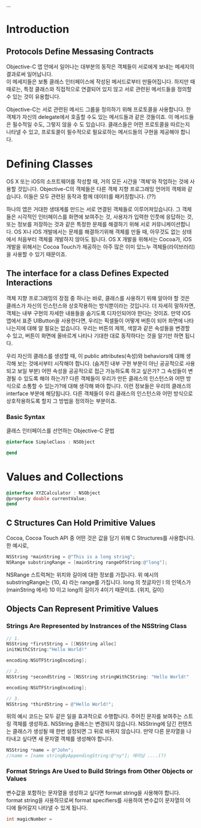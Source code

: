 

...

# Introduction
## Protocols Define Messasing Contracts
  
  Objective-C 앱 안에서 일어나는 대부분의 동작은 객체들이 서로에게 보내는 메세지의 결과로써 일어납니다.  
  이 메세지들은 보통 클래스 인터페이스에 작성된 메서드로부터 만들어집니다. 하지만 때때로는, 특정 클래스와 직접적으로 연결되어 있지 않고 서로 관련된 메서드들을 정의할 수 있는 것이 유용합니다.  
    
  Objective-C는 서로 관련된 메서드 그룹을 정의하기 위해 프로토콜을 사용합니다. 한 객체가 자신의 delegate에서 호출할 수도 있는 메서드들과 같은 것들이죠. 이 메서드들은 필수적일 수도, 그렇지 않을 수
  도 있습니다. 클래스들은 어떤 프로토콜을 따르는지 나타낼 수 있고, 프로토콜이 필수적으로 필요로하는 메서드들의 구현을 제공해야 합니다.


# Defining Classes
  
  OS X 또는 iOS의 소프트웨어를 작성할 때, 거의 모든 시간을 '객체'와 작업하는 것에 사용할 것입니다. Objective-C의 객체들은 다른 객체 지향 프로그래밍 언어의 객체와 같습니다. 
  이들은 모두 관련된 동작과 함께 데이터를 패키징합니다. (??)
  
  하나의 앱은 거대한 생태계를 만드는 서로 연결된 객체들로 이루어져있습니다. 그 객체들은 시각적인 인터페이스를 화면에 보여주는 것, 사용자가 입력한 인풋에 응답하는 것, 
  또는 정보를 저장하는 것과 같은 특정한 문제를 해결하기 위해 서로 커뮤니케이션합니다. 
  OS X나 iOS 개발에서는 문제를 해결하기위해 객체를 만들 때, 아무것도 없는 상태에서 처음부터 객체를 개발하지 않아도 됩니다. 
  OS X 개발을 위해서는 Cocoa가, iOS 개발을 위해서는 Cocoa Touch가 제공하는 아주 많은 이미 있느누 객체들(라이브러리)을 사용할 수 있기 때문이죠.
  
  


## The interface for a class Defines Expected Interactions  
  
  객체 지향 프로그래밍의 장점 중 하나는 바로, 클래스를 사용하기 위해 알아야 할 것은 클래스가 자신의 인스턴스와 상호작용하는 방식뿐이라는 것입니다. 더 자세히 말하자면, 객체는 내부 구현의 자세한 내용들을
  숨기도록 디자인되어야 한다는 것이죠. 만약 iOS 앱에서 표준 UIButton을 사용한다면, 우리는 픽셀들이 어떻게 버튼이 되어 화면에 나타나는지에 대해 알 필요는 없습니다. 우리는 버튼의 제목, 색깔과 같은
  속성들을 변경할 수 있고, 버튼이 화면에 올바르게 나타나 기대한 대로 동작하다는 것을 알기만 하면 됩니다.

  우리 자신의 클래스를 생성할 때, 이 public attributes(속성)와 behaviors에 대해 생각해 보는 것에서부터 시작해야 합니다. (숨겨진 내부 구현 부분이 아닌 공공적으로 사용되고 보일 부분)
  어떤 속성을 공공적으로 접근 가능하도록 하고 싶은가? 그 속성들이 변경될 수 있도록 해야 하는가? 다른 객체들이 우리가 만든 클래스의 인스턴스와 어떤 방식으로 소통할 수 있는가?에 대해 생각해 봐야 합니다.
  이런 정보들은 우리의 클래스의 interface 부분에 해당됩니다. 다른 객체들이 우리 클래스의 인스턴스와 어떤 방식으로 상호작용하도록 할지 그 방법을 정의하는 부분이죠.

### Basic Syntax  
  
  클래스 인터페이스를 선언하는 Objective-C 문법
  
  ```objective-c 
  @interface SimpleClass : NSObject
  
  @end
  ```


# Values and Collections
  
  ```objective-c
  @interface XYZCalculator : NSObject
  @property double currentValue;
  @end 
  ```
  
## C Structures Can Hold Primitive Values

  Cocoa, Cocoa Touch API 중 어떤 것은 값을 담기 위해 C Structures를 사용합니다. 한 예시로,
  ```objective-c 
  NSString *mainString = @"This is a long string";
  NSRange substringRange = [mainString rangeOfString:@"long"];
  ```
  NSRange 스트럭쳐는 위치와 길이에 대한 정보를 가집니다. 위 예시의 substringRange는 {10, 4} 라는 range를 가집니다. long 의 첫글자인 l 의 인덱스가 (mainString 에서) 10 이고 long의 길이가 4이기 때문이죠. {위치, 길이}
  
## Objects Can Represent Primitive Values 
  
### Strings Are Represented by Instrances of the NSString Class 
  
  ```objective-c 
  // 1.
  NSString *firstString = [[NSString alloc]
  initWithCString:"Hello World!"
  
  encoding:NSUTFStringEncoding];
 
  // 2.
  NSString *secondString = [NSString stringWithCString: "Hello World!"
  
  encoding:NSUTFStringEncoding];
  
  // 3.
  NSString *thirdString = @"Hello World!";
  ```
  
  위의 예시 코드는 모두 같은 일을 효과적으로 수행합니다. 주어진 문자를 보여주는 스트링 객체를 생성하죠.
  NSString 클래스는 변경되지 않습니다. NSString에 담긴 컨텐츠는 클래스가 생성될 때 한번 설정되면 그 뒤로 바뀌지 않습니다.
  만약 다른 문자열을 나타내고 싶다면 새 문자열 객체를 생성해야 합니다.
  
  ```objective-c
  NSString *name = @"John";
  //name = [name stringByAppendingString:@"ny"]; 에러남 ....(?)
  ```

### Format Strings Are Used to Build Strings from Other Objects or Values
  
  변수값을 포함하는 문자열을 생성하고 싶다면 format string을 사용해야 합니다. format string을 사용하므로써 format specifiers를 사용하여 
  변수값이 문자열의 어디에 들어갈지 나타낼 수 있게 됩니다.
  
  ```objective-c
  int magicNumber = 
  ```
